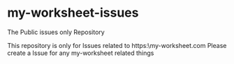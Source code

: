 # my-worksheet-issues
The Public issues only Repository

This repository is only for Issues related to https:\\my-worksheet.com
Please create a Issue for any my-worksheet related things
